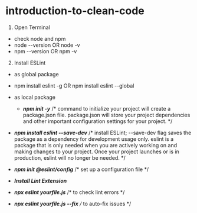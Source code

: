 # introduction-to-clean-code
1. Open Terminal
 - check node and npm
  - node --version OR node -v
  - npm --version OR npm -v
2. Install ESLint 
 - as global package
  - npm install eslint -g OR npm install eslint --global 
 - as local package
   - ***npm init -y***   /* command to initialize your project will create a package.json file. package.json will store your project dependencies and other important configuration settings for your project.  */

 - ***npm install eslint --save-dev***   /*  install ESLint; --save-dev flag saves the package as a dependency for development usage only. eslint is a package that is only needed when you are actively working on and making changes to your project. Once your project launches or is in production, eslint will no longer be needed. */ 

  - ***npm init @eslint/config***     /* set up a configuration file */

  - ***Install Lint Extension***


  - ***npx eslint yourfile.js***       /* to check lint errors */
  - ***npx eslint yourfile.js --fix**      /* to auto-fix issues */